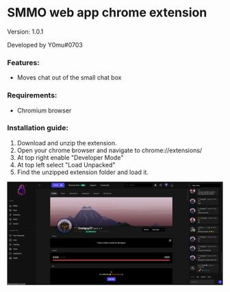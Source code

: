 # SMMO web app chrome extension

Version: 1.0.1

Developed by Y0mu#0703

### Features:
- Moves chat out of the small chat box

### Requirements:
- Chromium browser

### Installation guide:
1. Download and unzip the extension.
2. Open your chrome browser and navigate to chrome://extensions/
3. At top right enable "Developer Mode"
4. At top left select "Load Unpacked"
5. Find the unzipped extension folder and load it.

![Extension image](https://raw.githubusercontent.com/ImY0mu/SMMO-side_chat/main/preview.png)